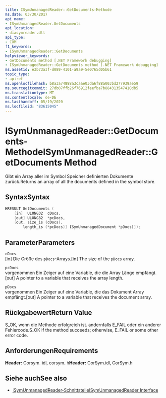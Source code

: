 ```yaml
---
title: ISymUnmanagedReader::GetDocuments-Methode
ms.date: 03/30/2017
api_name:
- ISymUnmanagedReader.GetDocuments
api_location:
- diasymreader.dll
api_type:
- COM
f1_keywords:
- ISymUnmanagedReader::GetDocuments
helpviewer_keywords:
- GetDocuments method [.NET Framework debugging]
- ISymUnmanagedReader::GetDocuments method [.NET Framework debugging]
ms.assetid: e3b73a3f-d089-4101-a9a9-5e0765d05b61
topic_type:
- apiref
ms.openlocfilehash: b8a3a74888a3caae03da6f88a003bd277939ae59
ms.sourcegitcommit: 27db07ffb26f76912feefba7b884313547410db5
ms.translationtype: MT
ms.contentlocale: de-DE
ms.lasthandoff: 05/19/2020
ms.locfileid: "83615045"
---
```

# <a name="isymunmanagedreadergetdocuments-method"></a><span data-ttu-id="79589-102">ISymUnmanagedReader::GetDocuments-Methode</span><span class="sxs-lookup"><span data-stu-id="79589-102">ISymUnmanagedReader::GetDocuments Method</span></span>
<span data-ttu-id="79589-103">Gibt ein Array aller im Symbol Speicher definierten Dokumente zurück.</span><span class="sxs-lookup"><span data-stu-id="79589-103">Returns an array of all the documents defined in the symbol store.</span></span>  
  
## <a name="syntax"></a><span data-ttu-id="79589-104">Syntax</span><span class="sxs-lookup"><span data-stu-id="79589-104">Syntax</span></span>  
  
```cpp  
HRESULT GetDocuments (  
    [in]  ULONG32  cDocs,  
    [out] ULONG32  *pcDocs,  
    [out, size_is (cDocs),  
        length_is (*pcDocs)] ISymUnmanagedDocument *pDocs[]);  
```  
  
## <a name="parameters"></a><span data-ttu-id="79589-105">Parameter</span><span class="sxs-lookup"><span data-stu-id="79589-105">Parameters</span></span>  
 `cDocs`  
 <span data-ttu-id="79589-106">[in] Die Größe des `pDocs`-Arrays.</span><span class="sxs-lookup"><span data-stu-id="79589-106">[in] The size of the `pDocs` array.</span></span>  
  
 `pcDocs`  
 <span data-ttu-id="79589-107">vorgenommen Ein Zeiger auf eine Variable, die die Array Länge empfängt.</span><span class="sxs-lookup"><span data-stu-id="79589-107">[out] A pointer to a variable that receives the array length.</span></span>  
  
 `pDocs`  
 <span data-ttu-id="79589-108">vorgenommen Ein Zeiger auf eine Variable, die das Dokument Array empfängt.</span><span class="sxs-lookup"><span data-stu-id="79589-108">[out] A pointer to a variable that receives the document array.</span></span>  
  
## <a name="return-value"></a><span data-ttu-id="79589-109">Rückgabewert</span><span class="sxs-lookup"><span data-stu-id="79589-109">Return Value</span></span>  
 <span data-ttu-id="79589-110">S_OK, wenn die Methode erfolgreich ist. andernfalls E_FAIL oder ein anderer Fehlercode.</span><span class="sxs-lookup"><span data-stu-id="79589-110">S_OK if the method succeeds; otherwise, E_FAIL or some other error code.</span></span>  
  
## <a name="requirements"></a><span data-ttu-id="79589-111">Anforderungen</span><span class="sxs-lookup"><span data-stu-id="79589-111">Requirements</span></span>  
 <span data-ttu-id="79589-112">**Header:** Corsym. idl, corsym. h</span><span class="sxs-lookup"><span data-stu-id="79589-112">**Header:** CorSym.idl, CorSym.h</span></span>  
  
## <a name="see-also"></a><span data-ttu-id="79589-113">Siehe auch</span><span class="sxs-lookup"><span data-stu-id="79589-113">See also</span></span>

- [<span data-ttu-id="79589-114">ISymUnmanagedReader-Schnittstelle</span><span class="sxs-lookup"><span data-stu-id="79589-114">ISymUnmanagedReader Interface</span></span>](isymunmanagedreader-interface.md)
